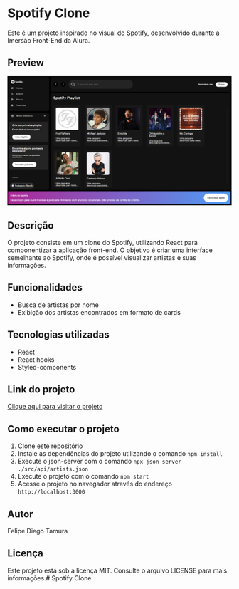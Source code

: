 # Spotify Clone

Este é um projeto inspirado no visual do Spotify, desenvolvido durante a Imersão Front-End da Alura.

## Preview
![Preview](./src/assets/preview-pag.png)

## Descrição

O projeto consiste em um clone do Spotify, utilizando React para componentizar a aplicação front-end. O objetivo é criar uma interface semelhante ao Spotify, onde é possível visualizar artistas e suas informações.

## Funcionalidades

- Busca de artistas por nome
- Exibição dos artistas encontrados em formato de cards

## Tecnologias utilizadas

- React 
- React hooks
- Styled-components

## Link do projeto

[Clique aqui para visitar o projeto](https://www.google.com)


## Como executar o projeto

1. Clone este repositório
2. Instale as dependências do projeto utilizando o comando `npm install`
3. Execute o json-server com o comando `npx json-server ./src/api/artists.json`
3. Execute o projeto com o comando `npm start`
4. Acesse o projeto no navegador através do endereço `http://localhost:3000`

## Autor

Felipe Diego Tamura

## Licença

Este projeto está sob a licença MIT. Consulte o arquivo LICENSE para mais informações.# Spotify Clone

